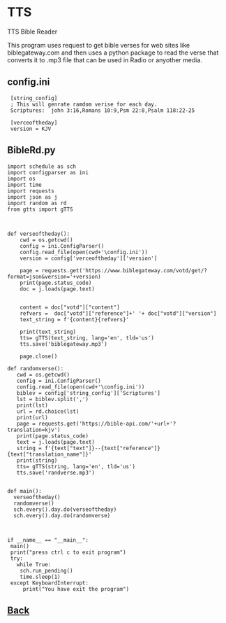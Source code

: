 # TTS
 TTS Bible Reader 
 
 This program uses request to get bible verses for web sites like biblegateway.com and then uses a python package to read the verse that converts it to .mp3 file 
 that can be used in Radio or anyother media.
## config.ini
~~~ 
 [string_config]
 ; This will genrate ramdom verise for each day. 
 Scriptures:  john 3:16,Romans 10:9,Psm 22:8,Psalm 118:22-25

 [verceoftheday]
 version = KJV
~~~

## BibleRd.py
~~~ 
import schedule as sch
import configparser as ini
import os
import time
import requests
import json as j
import random as rd
from gtts import gTTS



def verseoftheday(): 
    cwd = os.getcwd()
    config = ini.ConfigParser()
    config.read_file(open(cwd+'\config.ini'))
    version = config['verceoftheday']['version']
    
    page = requests.get('https://www.biblegateway.com/votd/get/?format=json&version='+version)
    print(page.status_code)
    doc = j.loads(page.text)

     
    content = doc["votd"]["content"] 
    refvers =  doc["votd"]["reference"]+' '+ doc["votd"]["version"]
    text_string = f'{content}{refvers}'
      
    print(text_string)
    tts= gTTS(text_string, lang='en', tld='us')
    tts.save('biblegateway.mp3')
    
    page.close()
    
def randomverse(): 
   cwd = os.getcwd()
   config = ini.ConfigParser()
   config.read_file(open(cwd+'\config.ini'))
   biblev = config['string_config']['Scriptures']
   lst = biblev.split(',')
   print(lst)
   url = rd.choice(lst)
   print(url)
   page = requests.get('https://bible-api.com/'+url+'?translation=kjv')
   print(page.status_code)
   text = j.loads(page.text)
   string = f'{text["text"]}--{text["reference"]} {text["translation_name"]}'
   print(string)
   tts= gTTS(string, lang='en', tld='us')
   tts.save('randverse.mp3')

    
def main(): 
  verseoftheday()
  randomverse()
  sch.every().day.do(verseoftheday)
  sch.every().day.do(randomverse)
  
   
    
if __name__ == "__main__":
 main()
 print("press ctrl c to exit program")
 try:
   while True:
    sch.run_pending()
    time.sleep(1)
 except KeyboardInterrupt:
     print("You have exit the program")
~~~

## [Back](https://tcaviness.github.io/#code)
